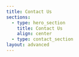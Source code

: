 ```yaml
---
title: Contact Us
sections:
  - type: hero_section
    title: Contact Us
    align: center
  - type: contact_section
layout: advanced
---
```

